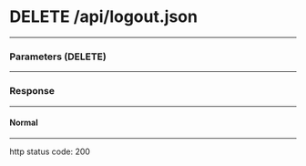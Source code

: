# DELETE /api/logout.json
---
### Parameters (DELETE)
---
### Response
---
#### Normal
---
http status code: 200

